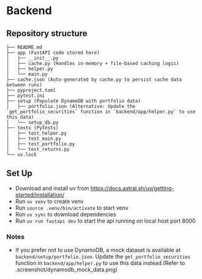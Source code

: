 # Backend

## Repository structure
```
├── README.md
├── app (FastAPI code stored here)
│   ├── __init__.py
│   ├── cache.py (Handles in-memory + file-based caching logic)
│   ├── helper.py
│   └── main.py
├── cache.json (Auto-generated by cache.py to persist cache data between runs)
├── pyproject.toml
├── pytest.ini
├── setup (Populate DynamoDB with portfolio data)
│   ├── portfolio.json (Alternative: Update the `get_portfolio_securities` function in `backend/app/helper.py` to use this data)
│   └── setup_db.py
├── tests (PyTests)
│   ├── test_helper.py
│   ├── test_main.py
│   ├── test_portfolio.py
│   └── test_returns.py
└── uv.lock
```

## Set Up
- Download and install uv from https://docs.astral.sh/uv/getting-started/installation/
- Run `uv venv` to create venv
- Run `source .venv/bin/activate` to start venv
- Run `uv sync` to download dependencies
- Run `uv run fastapi dev` to start the api running on local host port 8000

### Notes
-  If you prefer not to use DynamoDB, a mock dataset is available at `backend/setup/portfolio.json`. Update the `get_portfolio_securities` function in `backend/app/helper.py` to use this data instead.(Refer to .screenshot/dynamodb_mock_data.png)